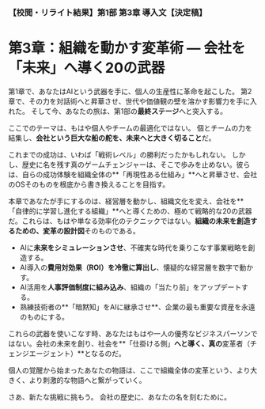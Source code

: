 
### **【校閲・リライト結果】第1部 第3章 導入文【決定稿】**

# **第3章：組織を動かす変革術 ― 会社を「未来」へ導く20の武器**

第1章で、あなたはAIという武器を手に、個人の生産性に革命を起こした。
第2章で、その力を対話術へと昇華させ、世代や価値観の壁を溶かす影響力を手に入れた。
そして今、あなたの旅は、第1部の**最終ステージ**へと突入する。

ここでのテーマは、もはや個人やチームの最適化ではない。
個とチームの力を結集し、**会社という巨大な船の舵を、未来へと大きく切ること**だ。

これまでの成功は、いわば「戦術レベル」の勝利だったかもしれない。
しかし、歴史に名を残す真のゲームチェンジャーは、そこで歩みを止めない。彼らは、自らの成功体験を組織全体の**「再現性ある仕組み」**へと昇華させ、会社のOSそのものを根底から書き換えることを目指す。

本章であなたが手にするのは、経営層を動かし、組織文化を変え、会社を**「自律的に学習し進化する組織」**へと導くための、極めて戦略的な20の武器だ。これらは、もはや単なる効率化のテクニックではない。**組織の未来を創造するための、変革の設計図**そのものである。

-   AIに**未来をシミュレーションさせ**、不確実な時代を乗りこなす事業戦略を創造する。
-   AI導入の**費用対効果（ROI）を冷徹に算出し**、懐疑的な経営層を数字で動かす。
-   AI活用を**人事評価制度に組み込み**、組織の「当たり前」をアップデートする。
-   熟練技術者の**「暗黙知」をAIに継承させ**、企業の最も重要な資産を永遠のものにする。

これらの武器を使いこなす時、あなたはもはや一人の優秀なビジネスパーソンではない。会社の未来を創り、社会を**「仕掛ける側」**へと導く、真の**変革者（チェンジエージェント）**となるのだ。

個人の覚醒から始まったあなたの物語は、ここで組織全体の変革という、より大きく、より刺激的な物語へと繋がっていく。

さあ、新たな挑戦に挑もう。
会社の歴史に、あなたの名を刻むために。
